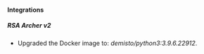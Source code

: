 #### Integrations
##### RSA Archer v2
- Upgraded the Docker image to: *demisto/python3:3.9.6.22912*.
